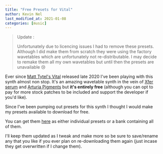 ```yaml
---
title: "Free Presets for Vital"
author: Kevin Nel
last_modified_at: 2021-01-08
categories: [music]
---
```


> Update :
> 
> Unfortunately due to licencing issues I had to remove these presets.
> Although I did make them from scratch they were using the factory wavetables which are unfortunately not re-distributable.
> I may decide to remake them all my own wavetables but until then the presets are unavailable 😢 


Ever since [Matt Tytel's Vital](https://vital.audio/) released late 2020 I've been playing with this synth almost non stop. It's an amazing wavetable synth in the vein of [Xfer serum](https://xferrecords.com/products/serum/) and [Arturia Pigments](https://www.arturia.com/store/analog-classics/pigments) but **it's entirely free** (although you can opt to pay for more stock patches to be included and support the developer if you'd like).

Since I've been pumping out presets for this synth I thought I would make my presets available to download for free.

You can get them [here]() as either individual presets or a bank containing all of them.

I'll keep them updated as I tweak and make more so be sure to save/rename any that you like if you ever plan on re-downloading them again (just incase they get overwritten if I change them).
